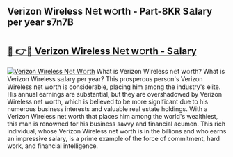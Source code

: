 ## Verizon Wireless N𝚎t w𝚘rth - Part-8KR S𝚊lary per year s7n7B

# <h2><a href="http://gc4b34u.nevu.top/?p=Verizon+Wireless">🔗 👉🔴 Verizon Wireless N𝚎t w𝚘rth - S𝚊lary</a></h2>

[![Verizon Wireless N𝚎t W𝚘rth](https://i.imgur.com/Oavwk0R.jpeg)](http://gc4b34u.nevu.top/?p=Verizon+Wireless)
What is Verizon Wireless n𝚎t w𝚘rth? What is Verizon Wireless s𝚊lary per year?
This prosperous person's Verizon Wireless net worth is considerable, placing him among the industry's elite. His annual earnings are substantial, but they are overshadowed by Verizon Wireless net worth, which is believed to be more significant due to his numerous business interests and valuable real estate holdings. With a Verizon Wireless net worth that places him among the world's wealthiest, this man is renowned for his business savvy and financial acumen. This rich individual, whose Verizon Wireless net worth is in the billions and who earns an impressive salary, is a prime example of the force of commitment, hard work, and financial intelligence.

